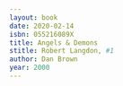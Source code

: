 ```yaml
---
layout: book
date: 2020-02-14
isbn: 055216089X
title: Angels & Demons 
stitle: Robert Langdon, #1
author: Dan Brown
year: 2000
---
```

